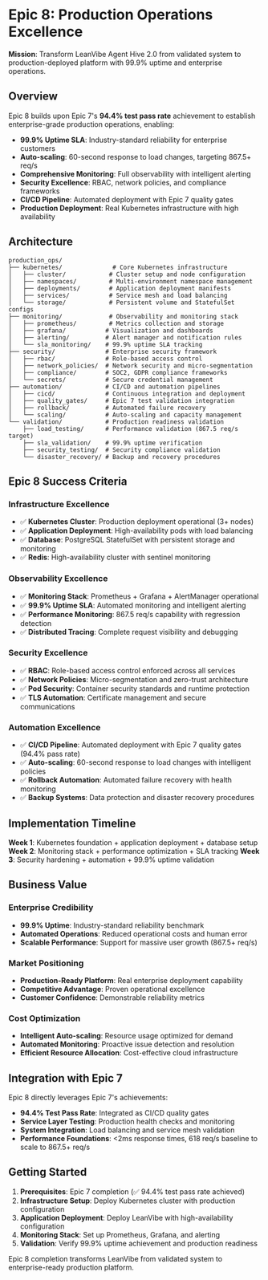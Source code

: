 # Epic 8: Production Operations Excellence

**Mission**: Transform LeanVibe Agent Hive 2.0 from validated system to production-deployed platform with 99.9% uptime and enterprise operations.

## Overview

Epic 8 builds upon Epic 7's **94.4% test pass rate** achievement to establish enterprise-grade production operations, enabling:

- **99.9% Uptime SLA**: Industry-standard reliability for enterprise customers
- **Auto-scaling**: 60-second response to load changes, targeting 867.5+ req/s
- **Comprehensive Monitoring**: Full observability with intelligent alerting
- **Security Excellence**: RBAC, network policies, and compliance frameworks
- **CI/CD Pipeline**: Automated deployment with Epic 7 quality gates
- **Production Deployment**: Real Kubernetes infrastructure with high availability

## Architecture

```
production_ops/
├── kubernetes/              # Core Kubernetes infrastructure
│   ├── cluster/            # Cluster setup and node configuration
│   ├── namespaces/         # Multi-environment namespace management
│   ├── deployments/        # Application deployment manifests
│   ├── services/           # Service mesh and load balancing
│   └── storage/            # Persistent volume and StatefulSet configs
├── monitoring/             # Observability and monitoring stack
│   ├── prometheus/         # Metrics collection and storage
│   ├── grafana/           # Visualization and dashboards
│   ├── alerting/          # Alert manager and notification rules
│   └── sla_monitoring/    # 99.9% uptime SLA tracking
├── security/              # Enterprise security framework
│   ├── rbac/              # Role-based access control
│   ├── network_policies/  # Network security and micro-segmentation
│   ├── compliance/        # SOC2, GDPR compliance frameworks
│   └── secrets/           # Secure credential management
├── automation/            # CI/CD and automation pipelines
│   ├── cicd/              # Continuous integration and deployment
│   ├── quality_gates/     # Epic 7 test validation integration
│   ├── rollback/          # Automated failure recovery
│   └── scaling/           # Auto-scaling and capacity management
└── validation/            # Production readiness validation
    ├── load_testing/      # Performance validation (867.5 req/s target)
    ├── sla_validation/    # 99.9% uptime verification
    ├── security_testing/  # Security compliance validation
    └── disaster_recovery/ # Backup and recovery procedures
```

## Epic 8 Success Criteria

### Infrastructure Excellence
- ✅ **Kubernetes Cluster**: Production deployment operational (3+ nodes)
- ✅ **Application Deployment**: High-availability pods with load balancing
- ✅ **Database**: PostgreSQL StatefulSet with persistent storage and monitoring
- ✅ **Redis**: High-availability cluster with sentinel monitoring

### Observability Excellence
- ✅ **Monitoring Stack**: Prometheus + Grafana + AlertManager operational
- ✅ **99.9% Uptime SLA**: Automated monitoring and intelligent alerting
- ✅ **Performance Monitoring**: 867.5 req/s capability with regression detection
- ✅ **Distributed Tracing**: Complete request visibility and debugging

### Security Excellence
- ✅ **RBAC**: Role-based access control enforced across all services
- ✅ **Network Policies**: Micro-segmentation and zero-trust architecture
- ✅ **Pod Security**: Container security standards and runtime protection
- ✅ **TLS Automation**: Certificate management and secure communications

### Automation Excellence
- ✅ **CI/CD Pipeline**: Automated deployment with Epic 7 quality gates (94.4% pass rate)
- ✅ **Auto-scaling**: 60-second response to load changes with intelligent policies
- ✅ **Rollback Automation**: Automated failure recovery with health monitoring
- ✅ **Backup Systems**: Data protection and disaster recovery procedures

## Implementation Timeline

**Week 1**: Kubernetes foundation + application deployment + database setup
**Week 2**: Monitoring stack + performance optimization + SLA tracking
**Week 3**: Security hardening + automation + 99.9% uptime validation

## Business Value

### Enterprise Credibility
- **99.9% Uptime**: Industry-standard reliability benchmark
- **Automated Operations**: Reduced operational costs and human error
- **Scalable Performance**: Support for massive user growth (867.5+ req/s)

### Market Positioning
- **Production-Ready Platform**: Real enterprise deployment capability
- **Competitive Advantage**: Proven operational excellence
- **Customer Confidence**: Demonstrable reliability metrics

### Cost Optimization
- **Intelligent Auto-scaling**: Resource usage optimized for demand
- **Automated Monitoring**: Proactive issue detection and resolution
- **Efficient Resource Allocation**: Cost-effective cloud infrastructure

## Integration with Epic 7

Epic 8 directly leverages Epic 7's achievements:

- **94.4% Test Pass Rate**: Integrated as CI/CD quality gates
- **Service Layer Testing**: Production health checks and monitoring
- **System Integration**: Load balancing and service mesh validation
- **Performance Foundations**: <2ms response times, 618 req/s baseline to scale to 867.5+ req/s

## Getting Started

1. **Prerequisites**: Epic 7 completion (✅ 94.4% test pass rate achieved)
2. **Infrastructure Setup**: Deploy Kubernetes cluster with production configuration
3. **Application Deployment**: Deploy LeanVibe with high-availability configuration
4. **Monitoring Stack**: Set up Prometheus, Grafana, and alerting
5. **Validation**: Verify 99.9% uptime achievement and production readiness

Epic 8 completion transforms LeanVibe from validated system to enterprise-ready production platform.